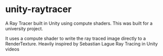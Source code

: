 # unity-raytracer
A Ray Tracer built in Unity using compute shaders. This was built for a university project.

It uses a compute shader to write the ray traced image directly to a RenderTexture. Heavily inspired by Sebastian Lague Ray Tracing in Unity videos
